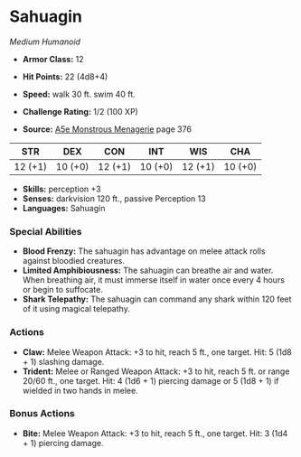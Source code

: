 # Sahuagin

*Medium* *Humanoid*

- **Armor Class:** 12
- **Hit Points:** 22 (4d8+4)
- **Speed:** walk 30 ft. swim 40 ft.

- **Challenge Rating:** 1/2 (100 XP)
- **Source:** [A5e Monstrous Menagerie](https://enpublishingrpg.com/products/level-up-monstrous-menagerie-a5e) page 376

| STR | DEX | CON | INT | WIS | CHA |
| --- | --- | --- | --- | --- | --- |
| 12 (+1) | 10 (+0) | 12 (+1) | 10 (+0) | 12 (+1) | 10 (+0) |

- **Skills:** perception +3
- **Senses:** darkvision 120 ft., passive Perception 13
- **Languages:** Sahuagin

### Special Abilities

- **Blood Frenzy:** The sahuagin has advantage on melee attack rolls against bloodied creatures.
- **Limited Amphibiousness:** The sahuagin can breathe air and water. When breathing air, it must immerse itself in water once every 4 hours or begin to suffocate.
- **Shark Telepathy:** The sahuagin can command any shark within 120 feet of it using magical telepathy.

### Actions

- **Claw:** Melee Weapon Attack: +3 to hit, reach 5 ft., one target. Hit: 5 (1d8 + 1) slashing damage.
- **Trident:** Melee or Ranged Weapon Attack: +3 to hit, reach 5 ft. or range 20/60 ft., one target. Hit: 4 (1d6 + 1) piercing damage  or 5 (1d8 + 1) if wielded in two hands in melee.

### Bonus Actions

- **Bite:** Melee Weapon Attack: +3 to hit, reach 5 ft., one target. Hit: 3 (1d4 + 1) piercing damage.


